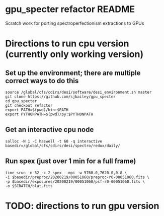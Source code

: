 # gpu_specter refactor README

Scratch work for porting spectroperfectionism extractions to GPUs

# Directions to run cpu version (currently only working version)

## Set up the environment; there are multiple correct ways to do this

```
source /global/cfs/cdirs/desi/software/desi_environment.sh master
git clone https://github.com/sjbailey/gpu_specter
cd gpu_specter
git checkout refactor
export PATH=$(pwd)/bin:$PATH
export PYTHONPATH=$(pwd)/py:$PYTHONPATH
```

## Get an interactive cpu node

```
salloc -N 1 -C haswell -t 60 -q interactive
basedir=/global/cfs/cdirs/desi/spectro/redux/daily/
```

## Run spex (just over 1 min for a full frame)

```
time srun -n 32 -c 2 spex --mpi -w 5760.0,7620.0,0.8 \
-i $basedir/preproc/20200219/00051060/preproc-r0-00051060.fits \
-p $basedir/exposures/20200219/00051060/psf-r0-00051060.fits \
-o $SCRATCH/blat.fits
```

# TODO: directions to run gpu version
